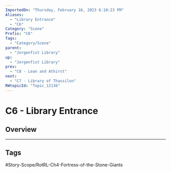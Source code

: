 ```yaml
---
ImportedOn: "Thursday, February 16, 2023 6:10:23 PM"
Aliases:
  - "Library Entrance"
  - "C6"
Category: "Scene"
Prefix: "C6"
Tags:
  - "Category/Scene"
parent:
  - "Jorgenfist Library"
up:
  - "Jorgenfist Library"
prev:
  - "C8 - Lean and Athirst"
next:
  - "C7 - Library of Thassilon"
RWtopicId: "Topic_12136"
---
```

# C6 - Library Entrance
## Overview

---
## Tags
#Story-Scope/RotRL-Ch4-Fortress-of-the-Stone-Giants

